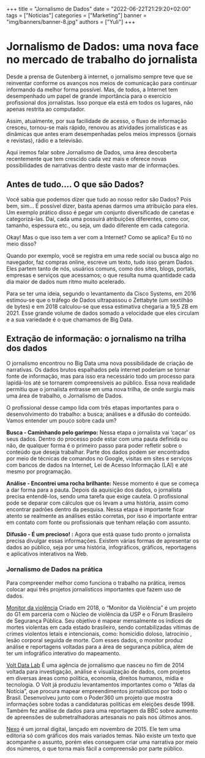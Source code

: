 +++
title = "Jornalismo de Dados"
date = "2022-06-22T21:29:20+02:00"
tags = ["Noticias"]
categories = ["Marketing"]
banner = "img/banners/banner-8.jpg"
authors = ["Yuli"]
+++

# Jornalismo de Dados: uma nova face no mercado de trabalho do jornalista

Desde a prensa de Gutenberg à internet, o jornalismo sempre teve que se reinventar conforme os avanços nos meios de comunicação para continuar informando da melhor forma possível. Mas, de todos, a Internet tem desempenhado um papel  de grande importância para o exercício profissional dos jornalistas. Isso porque ela  está em todos os lugares, não  apenas restrita ao computador.

Assim, atualmente, por sua facilidade de acesso, o fluxo de informação cresceu,  tornou-se mais rápido, renovou as atividades jornalísticas e as dinâmicas que antes eram desempenhadas pelos meios impressos (jornais e revistas), rádio e a televisão.

Aqui iremos falar sobre Jornalismo de Dados, uma área descoberta recentemente que tem crescido cada vez mais e oferece novas possibilidades de narrativas dentro deste vasto mar de informações.

## Antes de tudo…. O que são Dados?

Você sabia que podemos dizer que tudo ao nosso redor são Dados? Pois bem, sim… É possível dizer, basta apenas darmos uma atribuição para eles. Um exemplo prático disso é pegar um conjunto diversificado de canetas e categorizá-las. Daí, cada uma possuirá atribuições diferentes, como cor, tamanho, espessura etc., ou seja, um dado diferente em cada categoria.

Okay! Mas o que isso tem a ver com a Internet? Como se aplica? Eu tô no meio disso?

Quando por exemplo, você se registra em uma rede social ou busca algo no navegador, faz compras online, escreve um texto, tudo isso geram Dados. Eles partem tanto de nós, usuários comuns, como dos sites, blogs, portais, empresas e  serviços que acessamos; o que resulta numa quantidade cada dia maior de dados num ritmo muito acelerado.

Para se ter uma ideia, segundo o levantamento da Cisco Systems, em 2016 estimou-se que o tráfego de Dados ultrapassou o Zettabyte (um sextilhão de bytes) e em 2018 calculou-se que essa estimativa chegaria a 19,5 ZB em 2021. Esse grande volume de dados somado a velocidade que eles circulam e a sua variedade é o que chamamos de Big Data.

## Extração de informação: o jornalismo na trilha dos dados

O jornalismo encontrou no Big Data uma nova possibilidade de criação de narrativas. Os dados brutos espalhados pela internet poderiam se tornar fonte de informação, mas para isso era necessário todo um processo para lapidá-los  até se tornarem compreensíveis ao público. Essa nova realidade permitiu  que o jornalista entrasse  em uma nova trilha, de onde surgiu mais uma área de trabalho, o Jornalismo de Dados.

O profissional desse campo lida com três etapas importantes para o desenvolvimento do trabalho: a busca; análises e a difusão do conteúdo. Vamos entender um pouco sobre cada um?

**Busca - Caminhando pelo garimpo:** Nessa etapa o jornalista vai ‘caçar’ os seus dados. Dentro do processo pode estar com uma pauta definida ou não, de qualquer forma é o primeiro passo para poder refletir sobre o conteúdo que deseja trabalhar. Parte dos dados podem ser encontrados por meio de técnicas de comandos no Google, visitas em sites e serviços com bancos de dados na Internet, Lei de Acesso Informação (LAI) e até mesmo por programação.

**Análise - Encontrei uma rocha brilhante:** Nesse momento é que se começa a dar forma para a pauta. Depois da aquisição dos dados, o jornalista precisa entendê-los, sendo uma tarefa que exige cautela. O profissional pode se deparar com cálculos que os levam a uma história, assim como encontrar padrões dentro da pesquisa. Nessa etapa é importante ficar atento se realmente as análises estão corretas, por isso é importante entrar em contato com fonte ou profissionais que tenham relação com assunto.

**Difusão - É um precioso! :** Agora que está quase tudo pronto o jornalista precisa divulgar essas informações. Existem várias formas de apresentar os dados ao público, seja por uma história, infográficos, gráficos, reportagens e aplicativos interativos na Web.

### Jornalismo de Dados na prática

Para compreender melhor como funciona o trabalho na prática, iremos colocar aqui três projetos jornalísticos importantes que fazem uso de dados.

[Monitor da violência](https://g1.globo.com/monitor-da-violencia/)
Criado em 2018, o “Monitor da Violência” é um projeto do G1 em parceria com o Núcleo de violência da USP e o Fórum Brasileiro de Segurança Pública. Seu objetivo é mapear mensalmente os índices de mortes violentas em cada estado brasileiro, sendo contabilizadas vítimas de crimes violentos letais e intencionais, como: homicídio doloso, latrocínio , lesão corporal seguida de morte. Com esses dados, o monitor produz análise e reportagens voltadas para a área de segurança pública, além de ter um infográfico interativo do mapeamento.

[Volt Data Lab](https://www.voltdata.info/)
É uma agência de jornalismo que nasceu no fim de 2014 voltada para investigação, análise e visualização de dados, com projetos em diversas áreas como política, economia, direitos humanos, mídia e tecnologia. O Volt já produziu levantamentos importantes como o “Atlas da Notícia”, que procura mapear empreendimentos jornalísticos por todo o Brasil. Desenvolveu junto com o Poder360 um projeto que mostra informações sobre todas a candidaturas políticas em eleições desde 1998. Também fez análise de dados para uma reportagem da BBC sobre aumento de apreensões de submetralhadoras artesanais no país nos últimos anos.

[Nexo](https://www.nexojornal.com.br/grafico/)
é um jornal digital, lançado em novembro de 2015. Ele tem uma editoria só com gráficos dos mais variados temas. Não existe um texto que acompanhe o assunto, porém eles conseguem criar uma narrativa por meio dos números, o que torna mais fácil a compreensão por parte público.

